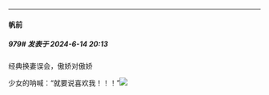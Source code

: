 ﻿
*****

####  帆前  
##### 979#       发表于 2024-6-14 20:13

经典换妻误会，傲娇对傲娇

少女的呐喊：“就要说喜欢我！！！”<img src="https://static.saraba1st.com/image/smiley/face2017/067.png" referrerpolicy="no-referrer">

